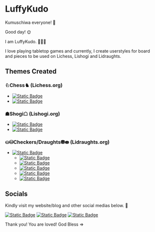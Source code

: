 # LuffyKudo

Kumuschiwa everyone! 👋

Good day! 🌞

I am LuffyKudo. 🏴‍☠️🔎

I love playing tabletop games and currently, I create userstyles for board and pieces to be used on Lichess, Lishogi and Lidraughts.

## Themes Created
### ♘Chess♞ (Lichess.org)
- [![Static Badge](https://img.shields.io/badge/GitHub-Shogi--Themed_Chess-blue?logo=lichess&style=plastic)](https://github.com/LuffyKudo/JI-Shogi-Themed-Chess)
- [![Static Badge](https://img.shields.io/badge/GitHub-Doubutsu_Chess-0096ff?logo=lichess&style=plastic)](https://github.com/LuffyKudo/Doubutsu-Chess)

### ☗Shogi☖ (Lishogi.org)
- [![Static Badge](https://img.shields.io/badge/GitHub-Chess--Themed_Shogi-blue?logo=css3&style=plastic)](https://github.com/LuffyKudo/JI-Chess-Themed-Shogi)
- [![Static Badge](https://img.shields.io/badge/GitHub-Hari_Seldon_Shogi_Pieces-darkgreen?logo=stylus&style=plastic)](https://github.com/LuffyKudo/Shogi-Themes/tree/main/Hari%20Seldon%20Shogi%20Pieces)


### ⛀⛁Checkers/Draughts⛃⛂ (Lidraughts.org)
- [![Static Badge](https://img.shields.io/badge/GitHub-Lidraughts_Themes-black?logo=stylus&style=plastic)](https://github.com/LuffyKudo/Lidraughts-Themes)
  - [![Static Badge](https://img.shields.io/badge/GitHub-Filipino_Dama_Board-blue?logo=css3&style=plastic)](https://github.com/LuffyKudo/Lidraughts-Themes/tree/main/Filipino%20Dama%20Board)
  - [![Static Badge](https://img.shields.io/badge/GitHub-Shogi--Themed_Checkers/Draughts-darkgreen?logo=stylus&style=plastic)](https://github.com/LuffyKudo/Lidraughts-Themes/tree/main/Shogi-Themed%20Checkers%E2%88%95Draughts)
  - [![Static Badge](https://img.shields.io/badge/GitHub-Chess_Pieces-red?logo=css3&style=plastic)](https://github.com/LuffyKudo/Lidraughts-Themes/tree/main/Chess%20Pieces)
  - [![Static Badge](https://img.shields.io/badge/GitHub-19th_Century_Proposed_Checkerboard-yellow?logo=css3&style=plastic)](https://github.com/LuffyKudo/Lidraughts-Themes/tree/main/19th%20Century%20Proposed%20Checkerboard)
  - [![Static Badge](https://img.shields.io/badge/GitHub-Doubutsu_Checkers/Draughts-purple?logo=css3&style=plastic)](https://github.com/LuffyKudo/Lidraughts-Themes/tree/main/Doubutsu%20Checkers%E2%88%95Draughts)

## Socials

Kindly visit my website/blog and other social medias below. 🤘

[![Static Badge](https://img.shields.io/badge/Website-LuffyKudo-blue?logo=wordpress&style=for-the-badge)](https://luffykudo.wordpress.com) [![Static Badge](https://img.shields.io/badge/Facebook-LuffyKudo-darkgreen?logo=facebook&style=for-the-badge)](https://facebook.com/LuffyKudo) [![Static Badge](https://img.shields.io/badge/UserStyles-LuffyKudo-red?logo=stylus&style=for-the-badge)](https://userstyles.world/user/LuffyKudo) 

Thank you! You are loved! God Bless =>


<!---
- 👋 Hi, I’m @LuffyKudo
- 👀 I’m interested in ...
- 🌱 I’m currently learning ...
- 💞️ I’m looking to collaborate on ...
- 📫 How to reach me ...
- 😄 Pronouns: ...
- ⚡ Fun fact: ...
--->

<!---
LuffyKudo/LuffyKudo is a ✨ special ✨ repository because its `README.md` (this file) appears on your GitHub profile.
You can click the Preview link to take a look at your changes.
--->
